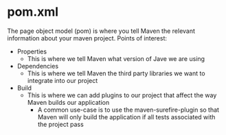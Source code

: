 # pom.xml
The page object model (pom) is where you tell Maven the relevant information about your maven project. Points of interest:
- Properties
    - This is where we tell Maven what version of Jave we are using
- Dependencies
    - This is where we tell Maven the third party libraries we want to integrate into our project
- Build
    - This is where we can add plugins to our project that affect the way Maven builds our application
        - A common use-case is to use the maven-surefire-plugin so that Maven will only build the application
        if all tests associated with the project pass